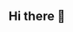 ## Hi there 👋

<!--
**6027pjs/6027pjs** is a ✨ _special_ ✨ repository because its `README.md` (this file) appears on your GitHub profile.

Here are some ideas to get you started:
artika cantik
- 🔭 I’m currently working on ...
- 🌱 I’m currently learning ...
- 👯 I’m looking to collaborate on ...
- 🤔 I’m looking for help with ...
- 💬 Ask me about ...
- 📫 How to reach me: ...
- 😄 Pronouns: ...
- ⚡ Fun fact: ...
-->
